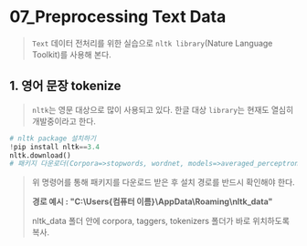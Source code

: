 # 07_Preprocessing Text Data

> `Text` 데이터 전처리를 위한 실습으로 `nltk library`(Nature Language Toolkit)를 사용해 본다.



## 1. 영어 문장 tokenize

> `nltk`는 영문 대상으로 많이 사용되고 있다. 한글 대상 `library`는 현재도 열심히 개발중이라고 한다.

```python
# nltk package 설치하기
!pip install nltk==3.4
nltk.download() 
# 패키지 다운로더(Corpora=>stopwords, wordnet, models=>averaged_perceptron_tagger, maxnet_treebank_pos_tagger, punkt)
```

> 위 명령어를 통해 패키지를 다운로드 받은 후 설치 경로를 반드시 확인해야 한다.
>
> **경로 예시 : "C:\Users{컴퓨터 이름}\AppData\Roaming\nltk_data"**
>
> nltk_data 폴더 안에 corpora, taggers, tokenizers 폴더가 바로 위치하도록 복사.